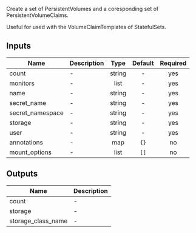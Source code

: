 Create a set of PersistentVolumes and a coresponding set of PersistentVolumeClaims.

Useful for used with the VolumeClaimTemplates of StatefulSets.


## Inputs

| Name | Description | Type | Default | Required |
|------|-------------|:----:|:-----:|:-----:|
| count | - | string | - | yes |
| monitors | - | list | - | yes |
| name | - | string | - | yes |
| secret\_name | - | string | - | yes |
| secret\_namespace | - | string | - | yes |
| storage | - | string | - | yes |
| user | - | string | - | yes |
| annotations | - | map | `{}` | no |
| mount\_options | - | list | `[]` | no |

## Outputs

| Name | Description |
|------|-------------|
| count | - |
| storage | - |
| storage\_class\_name | - |

